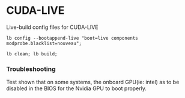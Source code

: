 # CUDA-LIVE
Live-build config files for CUDA-LIVE

``` lb config --bootappend-live "boot=live components modprobe.blacklist=nouveau"; ```

``` lb clean; lb build; ```

### Troubleshooting
Test shown that on some systems, the onboard GPU(ie: intel) as to be disabled in the BIOS for the Nvidia GPU to boot properly.
